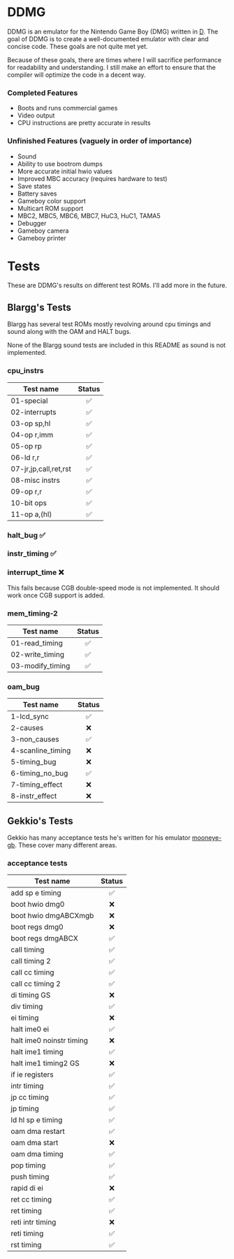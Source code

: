 # DDMG

DDMG is an emulator for the Nintendo Game Boy (DMG) written in [D](https://dlang.org). The goal of DDMG is to create a well-documented emulator with clear and concise code. These goals are not quite met yet.

Because of these goals, there are times where I will sacrifice performance for readability and understanding. I still make an effort to ensure that the compiler will optimize the code in a decent way.

### Completed Features
- Boots and runs commercial games
- Video output
- CPU instructions are pretty accurate in results

### Unfinished Features (vaguely in order of importance)
- Sound
- Ability to use bootrom dumps
- More accurate initial hwio values
- Improved MBC accuracy (requires hardware to test)
- Save states
- Battery saves
- Gameboy color support
- Multicart ROM support
- MBC2, MBC5, MBC6, MBC7, HuC3, HuC1, TAMA5
- Debugger
- Gameboy camera
- Gameboy printer

# Tests
These are DDMG's results on different test ROMs. I'll add more in the future.

## Blargg's Tests
Blargg has several test ROMs mostly revolving around cpu timings and sound along with the OAM and HALT bugs.

None of the Blargg sound tests are included in this README as sound is not implemented.

### cpu_instrs

| Test name             | Status |
|-----------------------|:--------:|
| 01-special            | :white_check_mark: |
| 02-interrupts         | :white_check_mark: |
| 03-op sp,hl           | :white_check_mark: |
| 04-op r,imm           | :white_check_mark: |
| 05-op rp              | :white_check_mark: |
| 06-ld r,r             | :white_check_mark: |
| 07-jr,jp,call,ret,rst | :white_check_mark: |
| 08-misc instrs        | :white_check_mark: |
| 09-op r,r             | :white_check_mark: |
| 10-bit ops            | :white_check_mark: |
| 11-op a,(hl)          | :white_check_mark: |

### halt_bug :white_check_mark:

### instr_timing :white_check_mark:

### interrupt_time :x:

This fails because CGB double-speed mode is not implemented. It should work once CGB support is added.

### mem_timing-2

| Test name             | Status   |
|-----------------------|:--------:|
| 01-read_timing        | :white_check_mark: |
| 02-write_timing       | :white_check_mark: |
| 03-modify_timing      | :white_check_mark: |

### oam_bug

| Test name         | Status             |
|-------------------|:------------------:|
| 1-lcd_sync        | :white_check_mark: |
| 2-causes          | :x: |
| 3-non_causes      | :white_check_mark: |
| 4-scanline_timing | :x: |
| 5-timing_bug      | :x: |
| 6-timing_no_bug   | :white_check_mark: |
| 7-timing_effect   | :x: |
| 8-instr_effect    | :x: |

## Gekkio's Tests
Gekkio has many acceptance tests he's written for his emulator [mooneye-gb](https://github.com/Gekkio/mooneye-gb). These cover many different areas.

### acceptance tests

| Test name            | Status |
|----------------------|:------:|
| add sp e timing          | :white_check_mark: |
| boot hwio dmg0           | :x: |
| boot hwio dmgABCXmgb     | :x: |
| boot regs dmg0           | :x: |
| boot regs dmgABCX        | :white_check_mark: |
| call timing              | :white_check_mark: |
| call timing 2            | :white_check_mark: |
| call cc timing           | :white_check_mark: |
| call cc timing 2         | :white_check_mark: |
| di timing GS             | :x: |
| div timing               | :white_check_mark: |
| ei timing                | :x: |
| halt ime0 ei             | :white_check_mark: |
| halt ime0 noinstr timing | :x: |
| halt ime1 timing         | :white_check_mark: |
| halt ime1 timing2 GS     | :x: |
| if ie registers          | :white_check_mark: |
| intr timing              | :white_check_mark: |
| jp cc timing             | :white_check_mark: |
| jp timing                | :white_check_mark: |
| ld hl sp e timing        | :white_check_mark: |
| oam dma restart          | :white_check_mark: |
| oam dma start            | :x: |
| oam dma timing           | :white_check_mark: |
| pop timing               | :white_check_mark: |
| push timing              | :white_check_mark: |
| rapid di ei              | :x: |
| ret cc timing            | :white_check_mark: |
| ret timing               | :white_check_mark: |
| reti intr timing         | :x: |
| reti timing              | :white_check_mark: |
| rst timing               | :white_check_mark: |